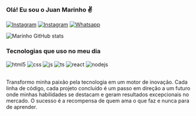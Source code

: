 
### Olá! Eu sou o Juan Marinho ✌️

[![Instagram](https://img.shields.io/badge/Instagram-E4405F?style=for-the-badge&logo=instagram&logoColor=white)](https://instagram.com/marinho_juan_)
[![Instagram](https://img.shields.io/badge/LinkedIn-0077B5?style=for-the-badge&logo=linkedin&logoColor=white)](https://linkedin.com/in/juan-pablo-marinho-santos-3489a71b0/)
[![Whatsapp](https://img.shields.io/badge/WhatsApp-25D366?style=for-the-badge&logo=whatsapp&logoColor=white)](https://wa.me/5511946068983)

![Marinho GitHub stats](https://github-readme-stats.vercel.app/api?username=marinhojuaan&show_icons=true&theme=tokyonight)

### Tecnologias que uso no meu dia

<div style="display: inline_block">
  <img align="center" alt="html5" src="https://img.shields.io/badge/HTML5-E34F26?style=for-the-badge&logo=html5&logoColor=white" />
  <img align="center" alt="css" src="https://img.shields.io/badge/CSS3-1572B6?style=for-the-badge&logo=css3&logoColor=white" />
  <img align="center" alt="js" src="https://img.shields.io/badge/JavaScript-F7DF1E?style=for-the-badge&logo=javascript&logoColor=black" />
  <img align="center" alt="ts" src="https://img.shields.io/badge/TypeScript-007ACC?style=for-the-badge&logo=typescript&logoColor=white" />
  <img align="center" alt="react" src="https://img.shields.io/badge/React-20232A?style=for-the-badge&logo=react&logoColor=61DAFB" />
  <img align="center" alt="nodejs" src="https://img.shields.io/badge/Node.js-43853D?style=for-the-badge&logo=node.js&logoColor=white" />
</div><br/>

Transformo minha paixão pela tecnologia em um motor de inovação. Cada linha de código, cada projeto concluído é um passo em direção a um futuro onde minhas habilidades se destacam e geram resultados excepcionais no mercado. O sucesso é a recompensa de quem ama o que faz e nunca para de aprender.
